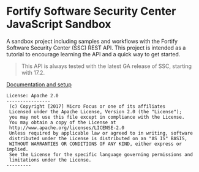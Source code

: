 # Fortify Software Security Center JavaScript Sandbox

A sandbox project including samples and workflows with the Fortify Software Security Center (SSC) REST API. 
This project is intended as a tutorial to encourage learning the API and a quick way to get started.

> This API is always tested with the latest GA release of SSC, starting with 17.2.

[Documentation and setup](https://fortify.github.io/ssc-js-sandbox-docs)

```
License: Apache 2.0
----------------
 (c) Copyright [2017] Micro Focus or one of its affiliates
 Licensed under the Apache License, Version 2.0 (the "License");
 you may not use this file except in compliance with the License.
 You may obtain a copy of the License at
 http://www.apache.org/licenses/LICENSE-2.0
 Unless required by applicable law or agreed to in writing, software
 distributed under the License is distributed on an "AS IS" BASIS,
 WITHOUT WARRANTIES OR CONDITIONS OF ANY KIND, either express or implied.
 See the License for the specific language governing permissions and
 limitations under the License.
---------
```


